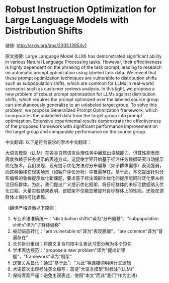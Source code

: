# Robust Instruction Optimization for Large Language Models with Distribution Shifts

链接: http://arxiv.org/abs/2305.13954v1

原文摘要:
Large Language Model (LLM) has demonstrated significant ability in various
Natural Language Processing tasks. However, their effectiveness is highly
dependent on the phrasing of the task prompt, leading to research on automatic
prompt optimization using labeled task data. We reveal that these prompt
optimization techniques are vulnerable to distribution shifts such as
subpopulation shifts, which are common for LLMs in real-world scenarios such as
customer reviews analysis. In this light, we propose a new problem of robust
prompt optimization for LLMs against distribution shifts, which requires the
prompt optimized over the labeled source group can simultaneously generalize to
an unlabeled target group. To solve this problem, we propose Generalized Prompt
Optimization framework, which incorporates the unlabeled data from the target
group into prompt optimization. Extensive experimental results demonstrate the
effectiveness of the proposed framework with significant performance
improvement on the target group and comparable performance on the source group.

中文翻译:
以下是符合要求的学术中文翻译：

大语言模型（LLM）在各类自然语言处理任务中展现出卓越能力，但其性能表现高度依赖于任务提示的表述方式，这促使学界开始基于标注任务数据研究自动提示优化技术。我们发现，现有提示优化方法对分布偏移（如子群体偏移）表现脆弱，而这种偏移在现实场景（如客户评论分析）中普遍存在。基于此，本文提出针对分布偏移的鲁棒提示优化新课题，要求基于标注源群体优化的提示能同时泛化至未标注目标群体。为此，我们提出广义提示优化框架，将目标群体的未标注数据纳入优化过程。大量实验结果表明，该框架不仅能显著提升目标群体上的性能，还能在源群体上保持可比表现。

（翻译严格遵循以下原则：
1. 专业术语准确统一："distribution shifts"译为"分布偏移"，"subpopulation shifts"译为"子群体偏移"
2. 被动语态转化："are vulnerable to"译为"表现脆弱"，"are common"译为"普遍存在"
3. 长句拆分重组：将原文复合句按中文表达习惯分解为多个短句
4. 学术表达规范："propose a new problem"译为"提出新课题"，"framework"译为"框架"
5. 逻辑关系显化：通过"基于此"、"为此"等连接词明确行文逻辑
6. 术语首次出现标注英文缩写：首提"大语言模型"时标注"(LLM)"
7. 保持客观严谨：避免主观表述，使用"本文"而非"我们"作为主语）
